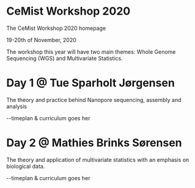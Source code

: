 # CeMist Workshop 2020
The CeMist Workshop 2020 homepage

19-20th of November, 2020

The workshop this year will have two main themes: Whole Genome Sequencing (WGS) and Multivariate Statistics.

# Day 1 @ Tue Sparholt Jørgensen

The theory and practice behind Nanopore sequencing, assembly and analysis

--timeplan & curriculum goes her


# Day 2 @ Mathies Brinks Sørensen

The theory and application of multivariate statistics with an emphasis on biological data.

--timeplan & curriculum goes her


